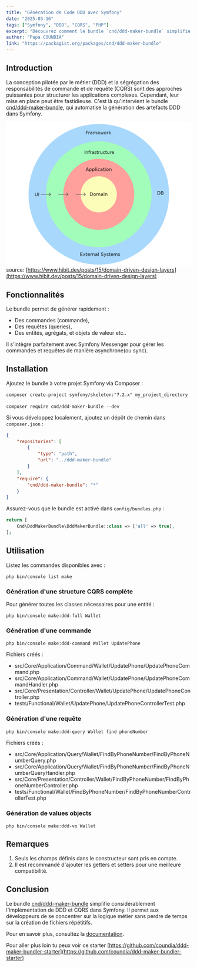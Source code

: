 ```yaml
---
title: "Génération de Code DDD avec Symfony"
date: "2025-03-16"
tags: ["Symfony", "DDD", "CQRS", "PHP"]
excerpt: "Découvrez comment le bundle `cnd/ddd-maker-bundle` simplifie la génération de code DDD dans vos projets Symfony."
author: "Papa COUNDIA"
link: "https://packagist.org/packages/cnd/ddd-maker-bundle"
---
```


## Introduction

La conception pilotée par le métier (DDD) et la ségrégation des responsabilités de commande et de requête (CQRS) sont des approches puissantes pour structurer les applications complexes.
Cependant, leur mise en place peut être fastidieuse. C'est là qu'intervient le bundle [cnd/ddd-maker-bundle](https://packagist.org/packages/cnd/ddd-maker-bundle), qui automatise la génération des artefacts DDD dans Symfony.

![ddd_layers.png](assets/ddd_layers.png)
source: [https://www.hibit.dev/posts/15/domain-driven-design-layers](https://www.hibit.dev/posts/15/domain-driven-design-layers)

## Fonctionnalités

Le bundle permet de générer rapidement :

- Des commandes (commande),
- Des requêtes (queries),
- Des entités, agrégats, et objets de valeur etc..

Il s'intègre parfaitement avec Symfony Messenger pour gérer les commandes et requêtes de manière asynchrone(ou sync).

## Installation

Ajoutez le bundle à votre projet Symfony via Composer :

	composer create-project symfony/skeleton:"7.2.x" my_project_directory

    composer require cnd/ddd-maker-bundle --dev


Si vous développez localement, ajoutez un dépôt de chemin dans `composer.json` :

```json
{
    "repositories": [
        {
            "type": "path",
            "url": "../ddd-maker-bundle"
        }
    ],
    "require": {
        "cnd/ddd-maker-bundle": "*"
    }
}
```

Assurez-vous que le bundle est activé dans `config/bundles.php` :

```php
return [
    Cnd\DddMakerBundle\DddMakerBundle::class => ['all' => true],
];
```

## Utilisation

Listez les commandes disponibles avec :

    php bin/console list make

### Génération d'une structure CQRS complète

Pour générer toutes les classes nécessaires pour une entité :

    php bin/console make:ddd-full Wallet

### Génération d'une commande

    php bin/console make:ddd-command Wallet UpdatePhone

Fichiers créés :

*  src/Core/Application/Command/Wallet/UpdatePhone/UpdatePhoneCommand.php
*  src/Core/Application/Command/Wallet/UpdatePhone/UpdatePhoneCommandHandler.php
*  src/Core/Presentation/Controller/Wallet/UpdatePhone/UpdatePhoneController.php
*  tests/Functional/Wallet/UpdatePhone/UpdatePhoneControllerTest.php

### Génération d'une requête

    php bin/console make:ddd-query Wallet find phoneNumber

Fichiers créés :

*  src/Core/Application/Query/Wallet/FindByPhoneNumber/FindByPhoneNumberQuery.php
*  src/Core/Application/Query/Wallet/FindByPhoneNumber/FindByPhoneNumberQueryHandler.php
*  src/Core/Presentation/Controller/Wallet/FindByPhoneNumber/FindByPhoneNumberController.php
*  tests/Functional/Wallet/FindByPhoneNumber/FindByPhoneNumberControllerTest.php

### Génération de values objects

    php bin/console make:ddd-vo Wallet

## Remarques

1. Seuls les champs définis dans le constructeur sont pris en compte.
2. Il est recommandé d'ajouter les getters et setters pour une meilleure compatibilité.

## Conclusion

Le bundle [cnd/ddd-maker-bundle](https://packagist.org/packages/cnd/ddd-maker-bundle) simplifie considérablement l'implémentation de DDD et CQRS dans Symfony. Il permet aux développeurs de se concentrer sur la logique métier sans perdre de temps sur la création de fichiers répétitifs.

Pour en savoir plus, consultez la [documentation](https://packagist.org/packages/cnd/ddd-maker-bundle).

Pour aller plus loin tu peux voir ce starter [https://github.com/coundia/ddd-maker-bundler-starter](https://github.com/coundia/ddd-maker-bundler-starter)
